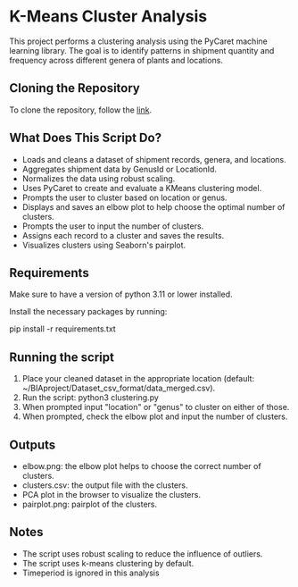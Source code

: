 # K-Means Cluster Analysis

This project performs a clustering analysis using the PyCaret machine learning library. The goal is to identify patterns in shipment quantity and frequency across different genera of plants and locations.

## Cloning the Repository

To clone the repository, follow the [link](https://github.com/elisadalemans/BIAproject.git).    

## What Does This Script Do?

- Loads and cleans a dataset of shipment records, genera, and locations.
- Aggregates shipment data by GenusId or LocationId.
- Normalizes the data using robust scaling.
- Uses PyCaret to create and evaluate a KMeans clustering model.
- Prompts the user to cluster based on location or genus.
- Displays and saves an elbow plot to help choose the optimal number of clusters.
- Prompts the user to input the number of clusters.
- Assigns each record to a cluster and saves the results.
- Visualizes clusters using Seaborn's pairplot.

## Requirements

Make sure to have a version of python 3.11 or lower installed. 

Install the necessary packages by running: 

pip install -r requirements.txt

## Running the script 

1. Place your cleaned dataset in the appropriate location (default: ~/BIAproject/Dataset_csv_format/data_merged.csv).
2. Run the script: 
python3 clustering.py
3. When prompted input "location" or "genus" to cluster on either of those. 
4. When prompted, check the elbow plot and input the number of clusters. 

## Outputs

- elbow.png: the elbow plot helps to choose the correct number of clusters. 
- clusters.csv: the output file with the clusters.
- PCA plot in the browser to visualize the clusters.
- pairplot.png: pairplot of the clusters. 

## Notes
- The script uses robust scaling to reduce the influence of outliers.
- The script uses k-means clustering by default.
- Timeperiod is ignored in this analysis

